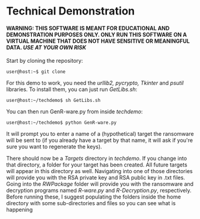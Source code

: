 # Technical Demonstration

#### WARNING: THIS SOFTWARE IS MEANT FOR EDUCATIONAL AND DEMONSTRATION PURPOSES ONLY. ONLY RUN THIS SOFTWARE ON A VIRTUAL MACHINE THAT DOES NOT HAVE SENSITIVE OR MEANINGFUL DATA. *USE AT YOUR OWN RISK*

Start by cloning the repository:
```console
user@host:~$ git clone  
```
For this demo to work, you need the *urllib2, pycrypto, Tkinter* and *psutil* libraries. To install them, you can just run *GetLibs.sh*:
```console
user@host:~/techdemo$ sh GetLibs.sh
```
You can then run GenR-ware.py from inside *techdemo*:
```console
user@host:~/techdemo$ python GenR-ware.py
```
It will prompt you to enter a name of a (hypothetical) target the ransomware will be sent to (if you already have a target by that name, it will ask if you're sure you want to regenerate the keys).

There should now be a *Targets* directory in *techdemo*. If you change into that directory, a folder for your target has been created. All future targets will appear in this directory as well. Navigating into one of those directories will provide you with the RSA private key and RSA public key in .txt files. Going into the *RWPackage* folder will provide you with the ransomware and decryption programs named *R-ware.py* and *R-Decryption.py*, respectively. Before running these, I suggest populating the folders inside the home directory with some sub-directories and files so you can see what is happening
